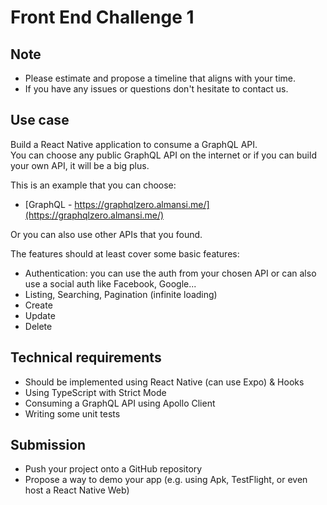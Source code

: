 # Front End Challenge 1

## Note

- Please estimate and propose a timeline that aligns with your time.
- If you have any issues or questions don't hesitate to contact us.

## Use case

Build a React Native application to consume a GraphQL API.  
You can choose any public GraphQL API on the internet or if you can build your own API, it will be a big plus.

This is an example that you can choose:

- [GraphQL - https://graphqlzero.almansi.me/](https://graphqlzero.almansi.me/)

Or you can also use other APIs that you found.

The features should at least cover some basic features:

- Authentication: you can use the auth from your chosen API or can also use a social auth like Facebook, Google...
- Listing, Searching, Pagination (infinite loading)
- Create
- Update
- Delete

## Technical requirements

- Should be implemented using React Native (can use Expo) & Hooks
- Using TypeScript with Strict Mode
- Consuming a GraphQL API using Apollo Client
- Writing some unit tests

## Submission

- Push your project onto a GitHub repository
- Propose a way to demo your app (e.g. using Apk, TestFlight, or even host a React Native Web)
